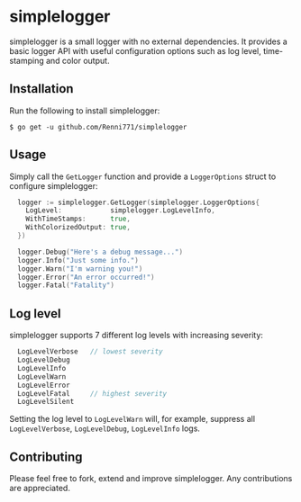 # simplelogger

simplelogger is a small logger with no external dependencies. It provides a basic logger API with
useful configuration options such as log level, time-stamping and color output.

## Installation
Run the following to install simplelogger:
```shell
$ go get -u github.com/Renni771/simplelogger
```

## Usage
Simply call the `GetLogger` function and provide a `LoggerOptions` struct to configure simplelogger:

```go
  logger := simplelogger.GetLogger(simplelogger.LoggerOptions{
    LogLevel:            simplelogger.LogLevelInfo,
    WithTimeStamps:      true,
    WithColorizedOutput: true,
  })

  logger.Debug("Here's a debug message...")
  logger.Info("Just some info.")
  logger.Warn("I'm warning you!")
  logger.Error("An error occurred!")
  logger.Fatal("Fatality")
```

## Log level
simplelogger supports 7 different log levels with increasing severity:
```go
  LogLevelVerbose   // lowest severity
  LogLevelDebug
  LogLevelInfo
  LogLevelWarn
  LogLevelError
  LogLevelFatal     // highest severity
  LogLevelSilent
```

Setting the log level to `LogLevelWarn` will, for example, suppress all `LogLevelVerbose`, `LogLevelDebug`, `LogLevelInfo` logs.

## Contributing
Please feel free to fork, extend and improve simplelogger. Any contributions are appreciated.


